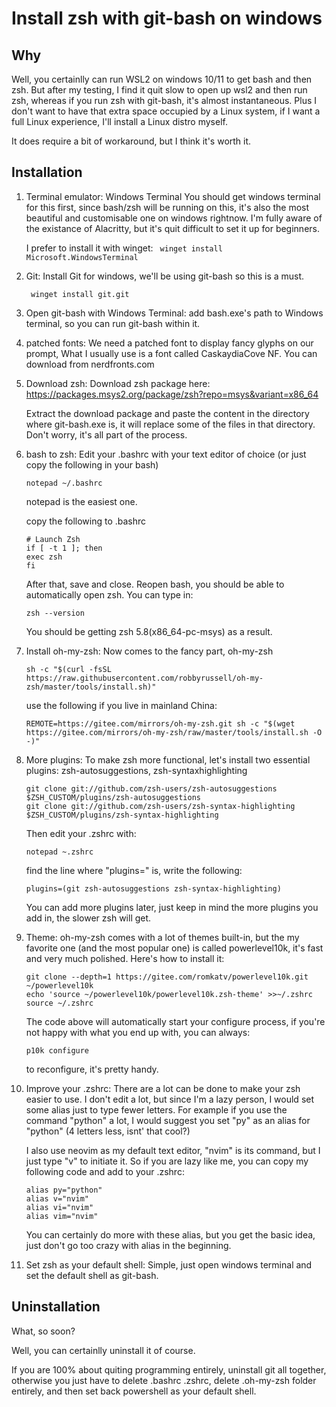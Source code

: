 # Install zsh with git-bash on windows

## Why

Well, you certainlly can run WSL2 on windows 10/11 to get bash and then zsh. 
But after my testing, I find it quit slow to open up wsl2 and then run zsh, whereas
if you run zsh with git-bash, it's almost instantaneous. Plus I don't want to have 
that extra space occupied by a Linux system, if I want a full Linux experience, I'll
install a Linux distro myself.

It does require a bit of workaround, but I think it's worth it.

## Installation

1. Terminal emulator: Windows Terminal
	You should get windows terminal for this first, since bash/zsh will be running on
	this, it's also the most beautiful and customisable one on windows rightnow. I'm
	fully aware of the existance of Alacritty, but it's quit difficult to set it up
	for beginners.

	I prefer to install it with winget:
	``` winget install Microsoft.WindowsTerminal```

2. Git:
	Install Git for windows, we'll be using git-bash so this is a must.

	``` winget install git.git```

3. Open git-bash with Windows Terminal:
	add bash.exe's path to Windows terminal, so you can run git-bash within it.

4. patched fonts:
	We need a patched font to display fancy glyphs on our prompt, What I usually use is
	a font called CaskaydiaCove NF. You can download from nerdfronts.com

5. Download zsh:
	Download zsh package here: https://packages.msys2.org/package/zsh?repo=msys&variant=x86_64

	Extract the download package and paste the content in the directory where git-bash.exe is,
	it will replace some of the files in that directory. Don't worry, it's all part of the process.

6. bash to zsh:
	Edit your .bashrc with your text editor of choice (or just copy the following in your bash)

	```
	notepad ~/.bashrc
	```

	notepad is the easiest one.
	
	copy the following to .bashrc

	```
	# Launch Zsh
	if [ -t 1 ]; then
	exec zsh
	fi
	```

	After that, save and close. Reopen bash, you should be able to automatically open zsh.
	You can type in:

	```zsh --version```

	You should be getting zsh 5.8(x86_64-pc-msys) as a result.

7. Install oh-my-zsh:
	Now comes to the fancy part, oh-my-zsh
	```
	sh -c "$(curl -fsSL https://raw.githubusercontent.com/robbyrussell/oh-my-zsh/master/tools/install.sh)"
	```

	use the following if you live in mainland China:
	```
	REMOTE=https://gitee.com/mirrors/oh-my-zsh.git sh -c "$(wget https://gitee.com/mirrors/oh-my-zsh/raw/master/tools/install.sh -O -)"
	```

8. More plugins:
	To make zsh more functional, let's install two essential plugins: zsh-autosuggestions, zsh-syntaxhighlighting
	```
	git clone git://github.com/zsh-users/zsh-autosuggestions $ZSH_CUSTOM/plugins/zsh-autosuggestions
	git clone git://github.com/zsh-users/zsh-syntax-highlighting $ZSH_CUSTOM/plugins/zsh-syntax-highlighting
	```

	Then edit your .zshrc with:

	```
	notepad ~.zshrc
	```

	find the line where "plugins=" is, write the following:

	```
	plugins=(git zsh-autosuggestions zsh-syntax-highlighting)
	```

	You can add more plugins later, just keep in mind the more plugins you add
	in, the slower zsh will get.

9. Theme:
	oh-my-zsh comes with a lot of themes built-in, but the my favorite one
	(and the most popular one) is called powerlevel10k, it's fast and very much
	polished. Here's how to install it:

	```
	git clone --depth=1 https://gitee.com/romkatv/powerlevel10k.git ~/powerlevel10k
	echo 'source ~/powerlevel10k/powerlevel10k.zsh-theme' >>~/.zshrc
	source ~/.zshrc
	```

	The code above will automatically start your configure process, if you're not
	happy with what you end up with, you can always:

	```
	p10k configure
	```

	to reconfigure, it's pretty handy. 

10. Improve your .zshrc:
	There are a lot can be done to make your zsh easier to use. I don't edit 
	a lot, but since I'm a lazy person, I would set some alias just to type 
	fewer letters. For example if you use the command "python" a lot, I would
	suggest you set "py" as an alias for "python" (4 letters less, isnt' that 
	cool?)

	I also use neovim as my default text editor, "nvim" is its command, but 
	I just type "v" to initiate it. So if you are lazy like me, you can copy
	my following code and add to your .zshrc:

	```
	alias py="python"
	alias v="nvim" 
	alias vi="nvim" 
	alias vim="nvim"
	``` 

	You can certainly do more with these alias, but you get the basic idea, just
	don't go too crazy with alias in the beginning.

11. Set zsh as your default shell:
	Simple, just open windows terminal and set the default shell as git-bash.
	
## Uninstallation

What, so soon?

Well, you can certainlly uninstall it of course.

If you are 100% about quiting programming entirely, uninstall git all together, otherwise
you just have to delete .bashrc .zshrc, delete .oh-my-zsh folder entirely, and then 
set back powershell as your default shell.












